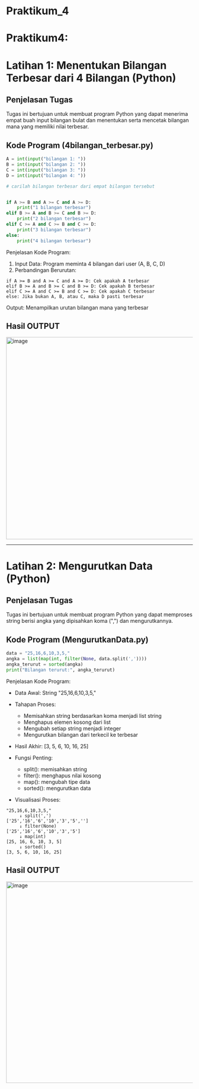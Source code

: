 # Praktikum_4
# Praktikum4: 
# Latihan 1: Menentukan Bilangan Terbesar dari 4 Bilangan (Python)

## Penjelasan Tugas
Tugas ini bertujuan untuk membuat program Python yang dapat menerima empat buah input bilangan bulat dan menentukan serta mencetak bilangan mana yang memiliki nilai terbesar.

## Kode Program (4bilangan_terbesar.py)

```python
A = int(input("bilangan 1: "))
B = int(input("bilangan 2: "))
C = int(input("bilangan 3: "))
D = int(input("bilangan 4: "))

# carilah bilangan terbesar dari empat bilangan tersebut


if A >= B and A >= C and A >= D:
    print("1 bilangan terbesar")
elif B >= A and B >= C and B >= D:
    print("2 bilangan terbesar")
elif C >= A and C >= B and C >= D:
    print("3 bilangan terbesar")
else:
    print("4 bilangan terbesar")
```

Penjelasan Kode Program:
1. Input Data: Program meminta 4 bilangan dari user (A, B, C, D)
2. Perbandingan Berurutan:
```
if A >= B and A >= C and A >= D: Cek apakah A terbesar
elif B >= A and B >= C and B >= D: Cek apakah B terbesar
elif C >= A and C >= B and C >= D: Cek apakah C terbesar
else: Jika bukan A, B, atau C, maka D pasti terbesar
```
Output: Menampilkan urutan bilangan mana yang terbesar
## Hasil OUTPUT 
<img width="1912" height="545" alt="image" src="https://github.com/user-attachments/assets/8545d3f0-669f-421e-b6ab-cc56806d8df5" />

---
# Latihan 2: Mengurutkan Data (Python)

## Penjelasan Tugas
Tugas ini bertujuan untuk membuat program Python yang dapat memproses string berisi angka yang dipisahkan koma (",") dan mengurutkannya.

## Kode Program (MengurutkanData.py)

```python
data = "25,16,6,10,3,5,"
angka = list(map(int, filter(None, data.split(','))))
angka_terurut = sorted(angka)
print("Bilangan terurut:", angka_terurut)

```
Penjelasan Kode Program:
- Data Awal: String "25,16,6,10,3,5,"

- Tahapan Proses:
  - Memisahkan string berdasarkan koma menjadi list string
  - Menghapus elemen kosong dari list
  - Mengubah setiap string menjadi integer
  - Mengurutkan bilangan dari terkecil ke terbesar
- Hasil Akhir: [3, 5, 6, 10, 16, 25]

- Fungsi Penting:
  - split(): memisahkan string
  - filter(): menghapus nilai kosong
  - map(): mengubah tipe data
  - sorted(): mengurutkan data

- Visualisasi Proses:
```
"25,16,6,10,3,5,"
     ↓ split(',')
['25','16','6','10','3','5',''] 
     ↓ filter(None)  
['25','16','6','10','3','5'] 
     ↓ map(int)
[25, 16, 6, 10, 3, 5] 
     ↓ sorted()
[3, 5, 6, 10, 16, 25]
```

## Hasil OUTPUT 
<img width="1919" height="543" alt="image" src="https://github.com/user-attachments/assets/6416d340-25d4-4df3-80bd-f5cb05334abf" />
